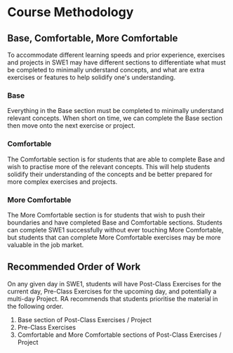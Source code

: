 # Course Methodology

## Base, Comfortable, More Comfortable

To accommodate different learning speeds and prior experience, exercises and projects in SWE1 may have different sections to differentiate what must be completed to minimally understand concepts, and what are extra exercises or features to help solidify one's understanding.

### Base

Everything in the Base section must be completed to minimally understand relevant concepts. When short on time, we can complete the Base section then move onto the next exercise or project.

### Comfortable

The Comfortable section is for students that are able to complete Base and wish to practise more of the relevant concepts. This will help students solidify their understanding of the concepts and be better prepared for more complex exercises and projects.

### More Comfortable

The More Comfortable section is for students that wish to push their boundaries and have completed Base and Comfortable sections. Students can complete SWE1 successfully without ever touching More Comfortable, but students that can complete More Comfortable exercises may be more valuable in the job market.

## Recommended Order of Work

On any given day in SWE1, students will have Post-Class Exercises for the current day, Pre-Class Exercises  for the upcoming day, and potentially a multi-day Project. RA recommends that students prioritise the material in the following order.

1. Base section of Post-Class Exercises / Project
2. Pre-Class Exercises
3. Comfortable and More Comfortable sections of Post-Class Exercises / Project

